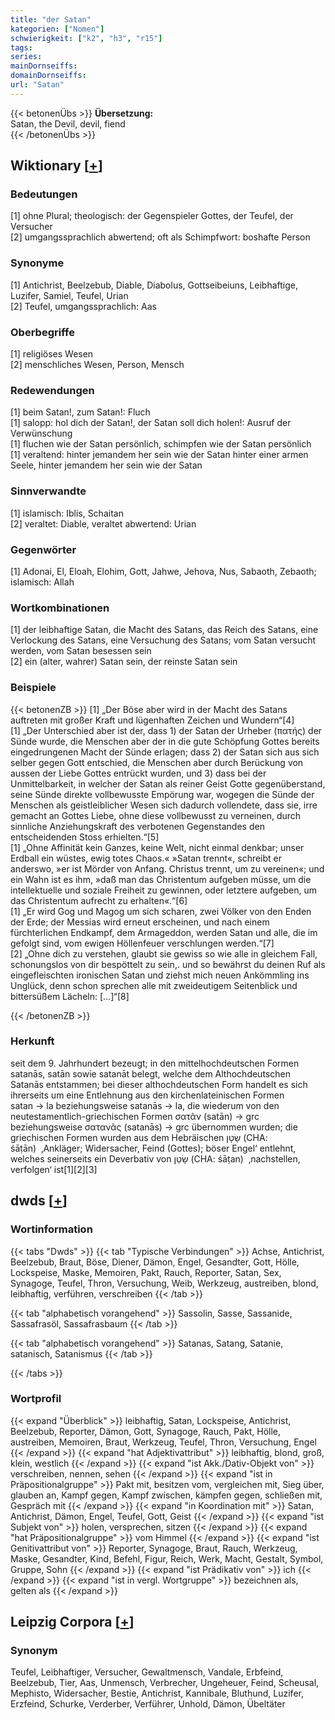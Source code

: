 ```yaml
---
title: "der Satan"
kategorien: ["Nomen"]
schwierigkeit: ["k2", "h3", "r15"]
tags:
series:
mainDornseiffs:
domainDornseiffs:
url: "Satan"
---
```


{{< betonenÜbs >}}
**Übersetzung:**  
Satan, the Devil, devil, fiend  
{{< /betonenÜbs >}}

## Wiktionary [[+](https://de.wiktionary.org/wiki/Satan)]

### Bedeutungen
[1] ohne Plural; theologisch: der Gegenspieler Gottes, der Teufel, der Versucher  
[2] umgangssprachlich abwertend; oft als Schimpfwort: boshafte Person  

### Synonyme
[1] Antichrist, Beelzebub, Diable, Diabolus, Gottseibeiuns, Leibhaftige, Luzifer, Samiel, Teufel, Urian  
[2] Teufel, umgangssprachlich: Aas  

### Oberbegriffe
[1] religiöses Wesen  
[2] menschliches Wesen, Person, Mensch  

### Redewendungen
[1] beim Satan!, zum Satan!: Fluch  
[1] salopp: hol dich der Satan!, der Satan soll dich holen!: Ausruf der Verwünschung  
[1] fluchen wie der Satan persönlich, schimpfen wie der Satan persönlich  
[1] veraltend: hinter jemandem her sein wie der Satan hinter einer armen Seele, hinter jemandem her sein wie der Satan  

### Sinnverwandte
[1] islamisch: Iblis, Schaitan  
[2] veraltet: Diable, veraltet abwertend: Urian  

### Gegenwörter
[1] Adonai, El, Eloah, Elohim, Gott, Jahwe, Jehova, Nus, Sabaoth, Zebaoth; islamisch: Allah  

### Wortkombinationen
[1] der leibhaftige Satan, die Macht des Satans, das Reich des Satans, eine Verlockung des Satans, eine Versuchung des Satans; vom Satan versucht werden, vom Satan besessen sein  
[2] ein (alter, wahrer) Satan sein, der reinste Satan sein  

### Beispiele
{{< betonenZB >}}
[1] „Der Böse aber wird in der Macht des Satans auftreten mit großer Kraft und lügenhaften Zeichen und Wundern“[4]  
[1] „Der Unterschied aber ist der, dass 1) der Satan der Urheber (πατής) der Sünde wurde, die Menschen aber der in die gute Schöpfung Gottes bereits eingedrungenen Macht der Sünde erlagen; dass 2) der Satan sich aus sich selber gegen Gott entschied, die Menschen aber durch Berückung von aussen der Liebe Gottes entrückt wurden, und 3) dass bei der Unmittelbarkeit, in welcher der Satan als reiner Geist Gotte gegenüberstand, seine Sünde direkte vollbewusste Empörung war, wogegen die Sünde der Menschen als geistleiblicher Wesen sich dadurch vollendete, dass sie, irre gemacht an Gottes Liebe, ohne diese vollbewusst zu verneinen, durch sinnliche Anziehungskraft des verbotenen Gegenstandes den entscheidenden Stoss erhielten.“[5]  
[1] „Ohne Affinität kein Ganzes, keine Welt, nicht einmal denkbar; unser Erdball ein wüstes, ewig totes Chaos.« »Satan trennt«, schreibt er anderswo, »er ist Mörder von Anfang. Christus trennt, um zu vereinen«; und ein Wahn ist es ihm, »daß man das Christentum aufgeben müsse, um die intellektuelle und soziale Freiheit zu gewinnen, oder letztere aufgeben, um das Christentum aufrecht zu erhalten«.“[6]  
[1] „Er wird Gog und Magog um sich scharen, zwei Völker von den Enden der Erde; der Messias wird erneut erscheinen, und nach einem fürchterlichen Endkampf, dem Armageddon, werden Satan und alle, die im gefolgt sind, vom ewigen Höllenfeuer verschlungen werden.“[7]  
[2] „Ohne dich zu verstehen, glaubt sie gewiss so wie alle in gleichem Fall, schonungslos von dir bespöttelt zu sein,. und so bewährst du deinen Ruf als eingefleischten ironischen Satan und ziehst mich neuen Ankömmling ins Unglück, denn schon sprechen alle mit zweideutigem Seitenblick und bittersüßem Lächeln: […]“[8]  

{{< /betonenZB >}}
### Herkunft
seit dem 9. Jahrhundert bezeugt; in den mittelhochdeutschen Formen satanās, satān sowie satanāt belegt, welche dem Althochdeutschen Satanās entstammen; bei dieser althochdeutschen Form handelt es sich ihrerseits um eine Entlehnung aus den kirchenlateinischen Formen satan → la beziehungsweise satanās → la, die wiederum von den neutestamentlich-griechischen Formen σατᾶν (satān) → grc beziehungsweise σατανᾶς (satanās) → grc übernommen wurden; die griechischen Formen wurden aus dem Hebräischen שָׂטָן‎ (CHA: śāṭān)  ‚Ankläger; Widersacher, Feind (Gottes); böser Engel‘ entlehnt, welches seinerseits ein Deverbativ von שָׂטַן‎ (CHA: śāṭan)  ‚nachstellen, verfolgen‘ ist[1][2][3]  



## dwds [[+](https://www.dwds.de/wb/Satan)]

### Wortinformation
{{< tabs "Dwds" >}}
{{< tab "Typische Verbindungen" >}}
Achse, Antichrist, Beelzebub, Braut, Böse, Diener, Dämon, Engel, Gesandter, Gott, Hölle, Lockspeise, Maske, Memoiren, Pakt, Rauch, Reporter, Satan, Sex, Synagoge, Teufel, Thron, Versuchung, Weib, Werkzeug, austreiben, blond, leibhaftig, verführen, verschreiben
{{< /tab >}}

{{< tab "alphabetisch vorangehend" >}}
Sassolin, Sasse, Sassanide, Sassafrasöl, Sassafrasbaum
{{< /tab >}}

{{< tab "alphabetisch vorangehend" >}}
Satanas, Satang, Satanie, satanisch, Satanismus
{{< /tab >}}

{{< /tabs >}}

### Wortprofil
{{< expand "Überblick" >}} leibhaftig, Satan, Lockspeise, Antichrist, Beelzebub, Reporter, Dämon, Gott, Synagoge, Rauch, Pakt, Hölle, austreiben, Memoiren, Braut, Werkzeug, Teufel, Thron, Versuchung, Engel {{< /expand >}}
{{< expand "hat Adjektivattribut" >}} leibhaftig, blond, groß, klein, westlich {{< /expand >}}
{{< expand "ist Akk./Dativ-Objekt von" >}} verschreiben, nennen, sehen {{< /expand >}}
{{< expand "ist in Präpositionalgruppe" >}} Pakt mit, besitzen vom, vergleichen mit, Sieg über, glauben an, Kampf gegen, Kampf zwischen, kämpfen gegen, schließen mit, Gespräch mit {{< /expand >}}
{{< expand "in Koordination mit" >}} Satan, Antichrist, Dämon, Engel, Teufel, Gott, Geist {{< /expand >}}
{{< expand "ist Subjekt von" >}} holen, versprechen, sitzen {{< /expand >}}
{{< expand "hat Präpositionalgruppe" >}} vom Himmel {{< /expand >}}
{{< expand "ist Genitivattribut von" >}} Reporter, Synagoge, Braut, Rauch, Werkzeug, Maske, Gesandter, Kind, Befehl, Figur, Reich, Werk, Macht, Gestalt, Symbol, Gruppe, Sohn {{< /expand >}}
{{< expand "ist Prädikativ von" >}} ich {{< /expand >}}
{{< expand "ist in vergl. Wortgruppe" >}} bezeichnen als, gelten als {{< /expand >}}

## Leipzig Corpora [[+](https://corpora.uni-leipzig.de/en/res?word=Satan&corpusId=deu_newscrawl-public_2018)]


### Synonym
Teufel, Leibhaftiger, Versucher, Gewaltmensch, Vandale, Erbfeind, Beelzebub, Tier, Aas, Unmensch, Verbrecher, Ungeheuer, Feind, Scheusal, Mephisto, Widersacher, Bestie, Antichrist, Kannibale, Bluthund, Luzifer, Erzfeind, Schurke, Verderber, Verführer, Unhold, Dämon, Übeltäter

